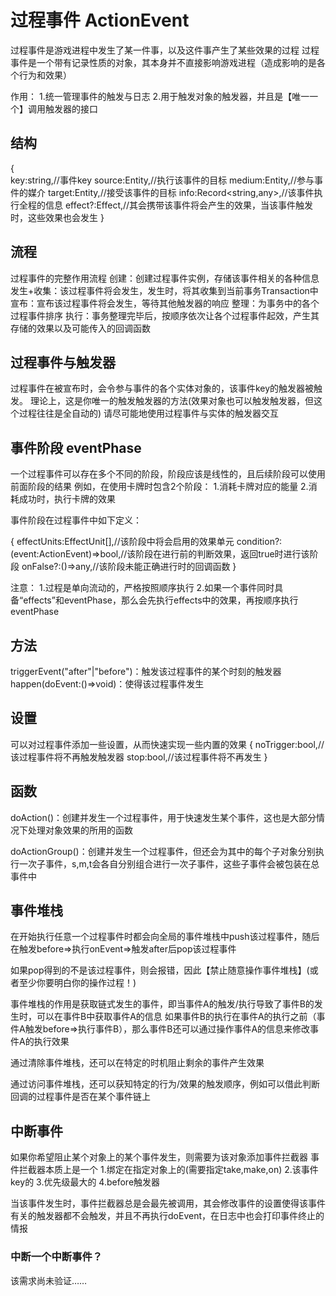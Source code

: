 # 过程事件 ActionEvent

过程事件是游戏进程中发生了某一件事，以及这件事产生了某些效果的过程
过程事件是一个带有记录性质的对象，其本身并不直接影响游戏进程（造成影响的是各个行为和效果）

作用：
1.统一管理事件的触发与日志
2.用于触发对象的触发器，并且是【唯一一个】调用触发器的接口

## 结构

{   
    key:string,//事件key
    source:Entity,//执行该事件的目标
    medium:Entity,//参与事件的媒介
    target:Entity,//接受该事件的目标
    info:Record<string,any>,//该事件执行全程的信息
    effect?:Effect,//其会携带该事件将会产生的效果，当该事件触发时，这些效果也会发生
}

## 流程

过程事件的完整作用流程
创建：创建过程事件实例，存储该事件相关的各种信息
发生+收集：该过程事件将会发生，发生时，将其收集到当前事务Transaction中
宣布：宣布该过程事件将会发生，等待其他触发器的响应
整理：为事务中的各个过程事件排序
执行：事务整理完毕后，按顺序依次让各个过程事件起效，产生其存储的效果以及可能传入的回调函数

## 过程事件与触发器

过程事件在被宣布时，会令参与事件的各个实体对象的，该事件key的触发器被触发。
理论上，这是你唯一的触发触发器的方法(效果对象也可以触发触发器，但这个过程往往是全自动的)
请尽可能地使用过程事件与实体的触发器交互

## 事件阶段 eventPhase

一个过程事件可以存在多个不同的阶段，阶段应该是线性的，且后续阶段可以使用前面阶段的结果
例如，在使用卡牌时包含2个阶段：
1.消耗卡牌对应的能量
2.消耗成功时，执行卡牌的效果

事件阶段在过程事件中如下定义：

{
    effectUnits:EffectUnit[],//该阶段中将会启用的效果单元
    condition?:(event:ActionEvent)=>bool,//该阶段在进行前的判断效果，返回true时进行该阶段
    onFalse?:()=>any,//该阶段未能正确进行时的回调函数
}

注意：
1.过程是单向流动的，严格按照顺序执行
2.如果一个事件同时具备“effects”和eventPhase，那么会先执行effects中的效果，再按顺序执行eventPhase


<!-- ## 批量事件与子事件

ps:暂时弃用

批量事件是一种独特的事件对象，其本身是一个事件，但其发生的同时，也会收集其包含的各个子事件
你可以理解为其是一个会影响多个对象的事件

批量事件的结构如下

{
    key:string,
    source:Entity,
    medium:Entity,
    target:Entity,
    info:Record<string,any> = [],
    effectUnit:EffectUnit[],
    childEvents:{
        childKey?:string,
        source?:Entity,
        medium?:Entity,
        target?:Entity,
        effectUnit:EffectUnit[]
    }[],
    genericChildKey?:string,//通用子事件key
}

其具备一个事件应有的所有结构，同时还有一个包含了大量可选项的子事件数组。
子事件缺乏的参数会从亲事件中尝试获取，例如没有source的子事件对象会使用亲事件的source，没有childKey的子事件会使用genericChildKey的值

对于其子事件：
    1.不会作为一个单独事件对象在日志中显示
    2.会在亲事件宣布时依次宣布，但不会作为一个单独事件对象被收集/执行
    3.会在亲事件执行时按顺序依次执行 -->

## 方法

triggerEvent("after"|"before")：触发该过程事件的某个时刻的触发器
happen(doEvent:()=>void)：使得该过程事件发生

## 设置

可以对过程事件添加一些设置，从而快速实现一些内置的效果
{
    noTrigger:bool,//该过程事件将不再触发触发器
    stop:bool,//该过程事件将不再发生
}

## 函数

doAction()：创建并发生一个过程事件，用于快速发生某个事件，这也是大部分情况下处理对象效果的所用的函数

doActionGroup()：创建并发生一个过程事件，但还会为其中的每个子对象分别执行一次子事件，s,m,t会各自分别组合进行一次子事件，这些子事件会被包装在总事件中

## 事件堆栈

在开始执行任意一个过程事件时都会向全局的事件堆栈中push该过程事件，随后在触发before=>执行onEvent=>触发after后pop该过程事件

如果pop得到的不是该过程事件，则会报错，因此【禁止随意操作事件堆栈】(或者至少你要明白你的操作过程！)

事件堆栈的作用是获取链式发生的事件，即当事件A的触发/执行导致了事件B的发生时，可以在事件B中获取事件A的信息
如果事件B的执行在事件A的执行之前（事件A触发before=>执行事件B），那么事件B还可以通过操作事件A的信息来修改事件A的执行效果

通过清除事件堆栈，还可以在特定的时机阻止剩余的事件产生效果

通过访问事件堆栈，还可以获知特定的行为/效果的触发顺序，例如可以借此判断回调的过程事件是否在某个事件链上

## 中断事件

如果你希望阻止某个对象上的某个事件发生，则需要为该对象添加事件拦截器
事件拦截器本质上是一个
    1.绑定在指定对象上的(需要指定take,make,on)
    2.该事件key的
    3.优先级最大的
    4.before触发器

当该事件发生时，事件拦截器总是会最先被调用，其会修改事件的设置使得该事件有关的触发器都不会触发，并且不再执行doEvent，在日志中也会打印事件终止的情报

### 中断一个中断事件？

该需求尚未验证……